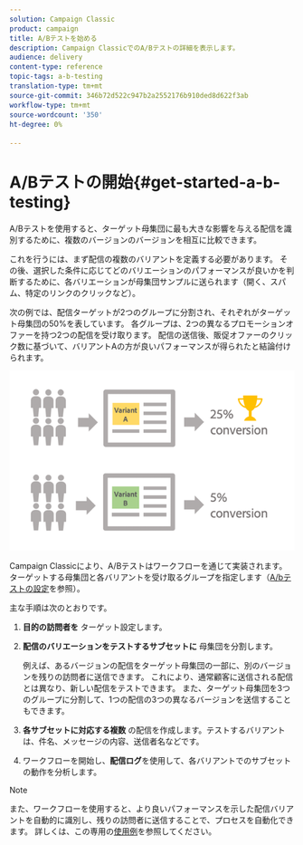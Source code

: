 ```yaml
---
solution: Campaign Classic
product: campaign
title: A/Bテストを始める
description: Campaign ClassicでのA/Bテストの詳細を表示します。
audience: delivery
content-type: reference
topic-tags: a-b-testing
translation-type: tm+mt
source-git-commit: 346b72d522c947b2a2552176b910ded8d622f3ab
workflow-type: tm+mt
source-wordcount: '350'
ht-degree: 0%

---
```



# A/Bテストの開始{#get-started-a-b-testing}

A/Bテストを使用すると、ターゲット母集団に最も大きな影響を与える配信を識別するために、複数のバージョンのバージョンを相互に比較できます。

これを行うには、まず配信の複数のバリアントを定義する必要があります。 その後、選択した条件に応じてどのバリエーションのパフォーマンスが良いかを判断するために、各バリエーションが母集団サンプルに送られます（開く、スパム、特定のリンクのクリックなど）。

次の例では、配信ターゲットが2つのグループに分割され、それぞれがターゲット母集団の50%を表しています。 各グループは、2つの異なるプロモーションオファーを持つ2つの配信を受け取ります。 配信の送信後、販促オファーのクリック数に基づいて、バリアントAの方が良いパフォーマンスが得られたと結論付けられます。

![](assets/a-b-testing-schema.png)

Campaign Classicにより、A/Bテストはワークフローを通じて実装されます。ターゲットする母集団と各バリアントを受け取るグループを指定します（[A/bテストの設定](../../delivery/using/configuring-a-b-testing.md)を参照）。

主な手順は次のとおりです。

1. **目的の訪問者を** ターゲット設定します。
1. **配信のバリエーションをテストするサブセットに** 母集団を分割します。

   例えば、あるバージョンの配信をターゲット母集団の一部に、別のバージョンを残りの訪問者に送信できます。 これにより、通常顧客に送信される配信とは異なり、新しい配信をテストできます。 また、ターゲット母集団を3つのグループに分割して、1つの配信の3つの異なるバージョンを送信することもできます。

1. **各サブセットに対応する複数** の配信を作成します。テストするバリアントは、件名、メッセージの内容、送信者名などです。
1. ワークフローを開始し、**配信ログ**&#x200B;を使用して、各バリアントでのサブセットの動作を分析します。

>[!NOTE]
>
>また、ワークフローを使用すると、より良いパフォーマンスを示した配信バリアントを自動的に識別し、残りの訪問者に送信することで、プロセスを自動化できます。 詳しくは、この専用の[使用例](../../delivery/using/a-b-testing-use-case.md)を参照してください。
